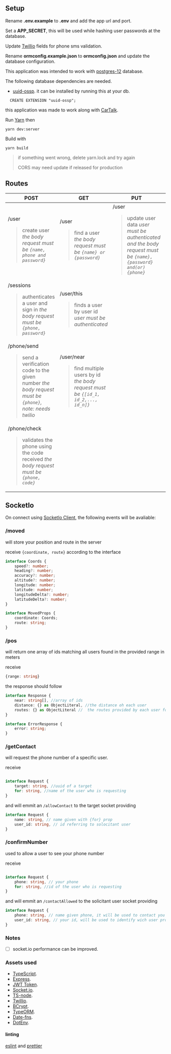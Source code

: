 ## Setup

Rename **.env.example** to **.env** and add the app url and port.<p/>
Set a **APP_SECRET**, this will be used while hashing user passwords at the database.<p/>
Update [Twillio](https://www.twilio.com/docs/verify/api/verification) fields for phone sms validation.<p/>

Rename **ormconfig.example.json** to **ormconfig.json** and update the database configuration.<p/>
This application was intended to work with [postgres-12](https://www.postgresql.org) database.<p/>
The following database dependencies are needed.
- [uuid-ossp](https://www.postgresql.org/docs/9.4/uuid-ossp.html).
it can be installed by running this at your db.
```
  CREATE EXTENSION "uuid-ossp";
```

this application was made to work along with [CarTalk](https://github.com/jeann47/Cartalk-Mobile).<p/>

Run [Yarn](https://classic.yarnpkg.com/lang/en/) then

```
yarn dev:server
```

Build with
```
yarn build
```

> if something went wrong, delete yarn.lock and try again<p/>
> CORS may need update if released for production


##  Routes


|POST|GET|PUT|DELETE|
|-|-|-|-|
|/user <blockquote/> <p/>create user *the body request must be ```{name, phone and password}```*|/user <blockquote/> <p/>find a user *the body request must be ```{name} or {password}```*|/user <blockquote/><p>update user data *user must be authenticated and the body request must be ```{name}, {password} and(or) {phone}```*|/user/:password<blockquote/><p/>delete the user *user must be authenticated and this need the as param, ex: ```baseUrl/user/user_password```*|
|/sessions <blockquote/><p/> authenticates a user and sign in *the body request must be ```{phone, password}```*|/user/this <blockquote/><p/> finds a user by user id *user must be authenticated*|
|/phone/send <blockquote/><p/> send a verification code to the given number *the body request must be ```{phone}```, note: needs twilio*|/user/near <blockquote/><p/> find multiple users by id *the body request must be ```{[id_1, id_2,..., id_n]}```*|
|/phone/check <blockquote/><p/> validates the phone using the code received *the body request must be ```{phone, code}```*|


## SocketIo

On connect using [SocketIo Client](https://socket.io/docs/client-api/), the following events will be avaliable:

### /moved

will store your position and route in the server

receive  ```{coordinate, route}``` according to the interface
```ts
interface Coords {
    speed?: number;
    heading?: number;
    accuracy?: number;
    altitude?: number;
    longitude: number;
    latitude: number;
    longitudeDelta?: number;
    latitudeDelta?: number;
}

interface MovedProps {
    coordinate: Coords;
    route: string;
}
```

### /pos

will return one array of ids matching all users found in the provided range in meters

receive
```ts
{range: string}
```

 the response should follow
 ```ts
 interface Response {
     near: string[], //array of ids
     distance: {} as ObjectLiteral, //the distance oh each user
     routes: {} as ObjectLiteral //  the routes provided by each user found
 }

 interface ErrorResponse {
     error: string;
 }
```

### /getContact

will request the phone number of a specific user.

receive
```ts

interface Request {
    target: string, //uuid of a target
    for: string, //name of the user who is requesting
}
```

and will emmit an ```/allowContact``` to the target socket providing
```ts
interface Request {
    name: string, // name given with {for} prop
    user_id: string, // id referring to solocitant user
}
```


### /confirmNumber

used to allow a user to see your phone number

receive
```ts

interface Request {
    phone: string, // your phone
    for: string, //id of the user who is requesting
}
```

and will emmit an ```/contactAllowed``` to the solicitant user socket providing
```ts
interface Request {
    phone: string, // name given phone, it will be used to contact you
    user_id: string, // your id, will be used to identify wich user provided the phone number
}
```



### Notes

- [ ] socket.io performance can be improved.

### Assets used

- [TypeScript](https://www.typescriptlang.org).
- [Express](https://expressjs.com/pt-br/).
- [JWT Token](https://github.com/auth0/node-jsonwebtoken).
- [Socket.io](https://socket.io).
- [TS-node](https://github.com/whitecolor/ts-node-dev).
- [Twillio](https://www.twilio.com/docs/verify/api/verification).
- [BCrypt](https://github.com/dcodeIO/bcrypt.js).
- [TypeORM](https://github.com/dcodeIO/bcrypt.js).
- [Date-fns](https://date-fns.org).
- [DotEnv](https://github.com/motdotla/dotenv).

#### linting
[eslint](https://eslint.org) and [prettier](https://prettier.io)

